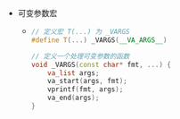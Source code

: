 - 可变参数宏
	- ```cpp
	  // 定义宏 T(...) 为 _VARGS
	  #define T(...) _VARGS(__VA_ARGS__)
	  
	  // 定义一个处理可变参数的函数
	  void _VARGS(const char* fmt, ...) {
	      va_list args;
	      va_start(args, fmt);
	      vprintf(fmt, args);
	      va_end(args);
	  }
	  
	  ```